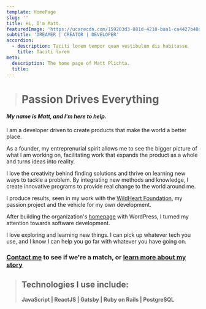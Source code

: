 ```yaml
---
template: HomePage
slug: ''
title: Hi, I'm Matt.
featuredImage: 'https://ucarecdn.com/159203d3-881d-4218-baa1-ca4427b48d0d/'
subtitle: 'DREAMER | CREATOR | DEVELOPER'
accordion:
  - description: Taciti lorem tempor quam vestibulum dis habitasse
    title: Taciti lorem
meta:
  description: The home page of Matt Plichta.
  title:
---
```

> # Passion Drives Everything

#### *My name is Matt, and I'm here to help.*

I am a developer driven to create products that make the world a better place.

As a founder, my entreprenurial spirit allows me to see the bigger picture of what I am working on, facilitating work that expands the product as a whole and turns ideas into reality.

I love the creativity behind finding solutions and thrive on learning new ways to tackle a problem. By integrating new methods and knowledge, I create innovative programs to provide real change to the world around me. 

I produce results, seen in my work with the [WildHeart Foundation](https://www.thewildheartfoundation.org), my passion project and the vehicle for my own development.

After building the organization's [homepage](https://mattplichtawild.com/posts/wild-heart-foundation/) with WordPress, I turned my attention towards software development. 

I love exploring and learning new things. I can pick up whatever tech you use, and I know I can help you go far with whatever you have going on.

### [Contact me](https://mattplichtawild.com/contact/) to see if we're a match, or [learn more about my story](https://mattplichtawild.com/contact/)

> ## Technologies I use include:
>
> **JavaScript | ReactJS | Gatsby | Ruby on Rails | PostgreSQL**